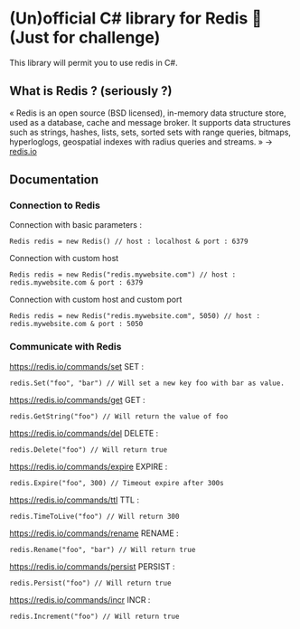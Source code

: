 # (Un)official C# library for Redis 💓 (Just for challenge)

This library will permit you to use redis in C#. 

## What is Redis ? (seriously ?)

« Redis is an open source (BSD licensed), in-memory data structure store, used as a database, cache and message broker. It supports data structures such as strings, hashes, lists, sets, sorted sets with range queries, bitmaps, hyperloglogs, geospatial indexes with radius queries and streams. » -> [redis.io](https://www.redis.io)

## Documentation

### Connection to Redis

Connection with basic parameters : 

```
Redis redis = new Redis() // host : localhost & port : 6379
```
Connection with custom host
```
Redis redis = new Redis("redis.mywebsite.com") // host : redis.mywebsite.com & port : 6379
```
Connection with custom host and custom port
```
Redis redis = new Redis("redis.mywebsite.com", 5050) // host : redis.mywebsite.com & port : 5050
```

### Communicate with Redis 

https://redis.io/commands/set
SET : 

```
redis.Set("foo", "bar") // Will set a new key foo with bar as value.
```

https://redis.io/commands/get
GET : 

```
redis.GetString("foo") // Will return the value of foo
```

https://redis.io/commands/del
DELETE : 

```
redis.Delete("foo") // Will return true
```

https://redis.io/commands/expire
EXPIRE : 

```
redis.Expire("foo", 300) // Timeout expire after 300s
```

https://redis.io/commands/ttl
TTL : 

```
redis.TimeToLive("foo") // Will return 300
```

https://redis.io/commands/rename
RENAME : 

```
redis.Rename("foo", "bar") // Will return true
```


https://redis.io/commands/persist
PERSIST : 

```
redis.Persist("foo") // Will return true
```


https://redis.io/commands/incr
INCR : 

```
redis.Increment("foo") // Will return true
```
